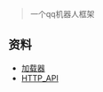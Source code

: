 <!-- 
title: Mirai
sort: 
--> 

> 一个qq机器人框架

## 资料

- [加载器](https://github.com/iTXTech/mirai-console-loader)
- [HTTP_API](https://github.com/project-mirai/mirai-api-http)

